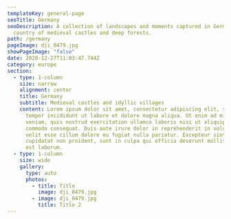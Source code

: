 ```yaml
---
templateKey: general-page
seoTitle: Germany
seoDescription: A collection of landscapes and moments captured in Germany, the
  country of medieval castles and deep forests.
path: /germany
pageImage: dji_0479.jpg
showPageImage: "false"
date: 2020-12-27T11:03:47.744Z
category: europe
section:
  - type: 1-column
    size: narrow
    alignment: center
    title: Germany
    subtitle: Medieval castles and idyllic villages
    content: Lorem ipsum dolor sit amet, consectetur adipiscing elit, sed do eiusmod
      tempor incididunt ut labore et dolore magna aliqua. Ut enim ad minim
      veniam, quis nostrud exercitation ullamco laboris nisi ut aliquip ex ea
      commodo consequat. Duis aute irure dolor in reprehenderit in voluptate
      velit esse cillum dolore eu fugiat nulla pariatur. Excepteur sint occaecat
      cupidatat non proident, sunt in culpa qui officia deserunt mollit anim id
      est laborum.
  - type: 1-column
    size: wide
    gallery:
      type: auto
      photos:
        - title: Title
          image: dji_0479.jpg
        - image: dji_0479.jpg
          title: Title 2
---
```

